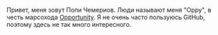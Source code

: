 Привет, меня зовут Попи Чемериов. Люди называют меня "Oppy", в честь марсохода [Opportunity](https://en.wikipedia.org/wiki/Opportunity_(rover)). Я не очень часто пользуюсь GitHub, поэтому здесь не так много интересного.

